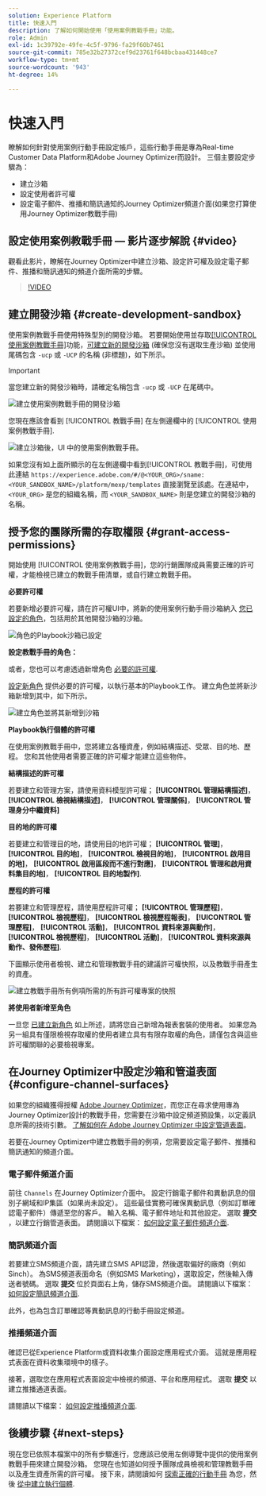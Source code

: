```yaml
---
solution: Experience Platform
title: 快速入門
description: 了解如何開始使用「使用案例教戰手冊」功能。
role: Admin
exl-id: 1c39792e-49fe-4c5f-9796-fa29f60b7461
source-git-commit: 785e32b27372cef9d23761f648bcbaa431448ce7
workflow-type: tm+mt
source-wordcount: '943'
ht-degree: 14%

---
```



# 快速入門

瞭解如何針對使用案例行動手冊設定帳戶，這些行動手冊是專為Real-time Customer Data Platform和Adobe Journey Optimizer而設計。 三個主要設定步驟為：

* 建立沙箱
* 設定使用者許可權
* 設定電子郵件、推播和簡訊通知的Journey Optimizer頻道介面(如果您打算使用Journey Optimizer教戰手冊)

## 設定使用案例教戰手冊 — 影片逐步解說 {#video}

觀看此影片，瞭解在Journey Optimizer中建立沙箱、設定許可權及設定電子郵件、推播和簡訊通知的頻道介面所需的步驟。

>[!VIDEO](https://video.tv.adobe.com/v/3426987?learn=on)

## 建立開發沙箱 {#create-development-sandbox}

使用案例教戰手冊使用特殊型別的開發沙箱。 若要開始使用並存取[[!UICONTROL 使用案例教戰手冊]](/help/use-case-playbooks/playbooks/overview.md)功能，[可建立新的開發沙箱](/help/sandboxes/ui/user-guide.md#create) (確保您沒有選取生產沙箱) 並使用尾碼包含 `-ucp` 或 `-UCP` 的名稱 (非標題)，如下所示。

>[!IMPORTANT]
>
>當您建立新的開發沙箱時，請確定名稱包含 `-ucp` 或 `-UCP` 在尾碼中。


![建立使用案例教戰手冊的開發沙箱](/help/use-case-playbooks/assets/playbooks/get-started/create-sandbox-ucp.png)

您現在應該會看到 [!UICONTROL 教戰手冊] 在左側邊欄中的 [!UICONTROL 使用案例教戰手冊].

![建立沙箱後，UI 中的使用案例教戰手冊。](/help/use-case-playbooks/assets/playbooks/get-started/ucp-sandbox-in-ui.png)

如果您沒有如上面所顯示的在左側邊欄中看到[!UICONTROL 教戰手冊]，可使用此連結 `https://experience.adobe.com/#/@<YOUR_ORG>/sname:<YOUR_SANDBOX_NAME>/platform/mexp/templates` 直接瀏覽至該處。在連結中，`<YOUR_ORG>` 是您的組織名稱，而 `<YOUR_SANDBOX_NAME>` 則是您建立的開發沙箱的名稱。

## 授予您的團隊所需的存取權限 {#grant-access-permissions}

開始使用 [!UICONTROL 使用案例教戰手冊]，您的行銷團隊成員需要正確的許可權，才能檢視已建立的教戰手冊清單，或自行建立教戰手冊。

**必要許可權**

若要新增必要許可權，請在許可權UI中，將新的使用案例行動手冊沙箱納入 [您已設定的角色](/help/access-control/abac/ui/permissions.md#managing-sandboxes-for-role)，包括用於其他開發沙箱的沙箱。

![角色的Playbook沙箱已設定](/help/use-case-playbooks/assets/playbooks/get-started/permissions-to-existing-roles.png)

**設定教戰手冊的角色：**

或者，您也可以考慮透過新增角色 [必要的許可權](/help/access-control/home.md#sandboxes-and-permissions).

[設定新角色](/help/access-control/abac/ui/permissions.md) 提供必要的許可權，以執行基本的Playbook工作。 建立角色並將新沙箱新增到其中，如下所示。

![建立角色並將其新增到沙箱](/help/use-case-playbooks/assets/playbooks/get-started/create-new-role.png)

**Playbook執行個體的許可權**

在使用案例教戰手冊中，您將建立各種資產，例如結構描述、受眾、目的地、歷程。 您和其他使用者需要正確的許可權才能建立這些物件。

**結構描述的許可權**

若要建立和管理方案，請使用資料模型許可權； **[!UICONTROL 管理結構描述]**， **[!UICONTROL 檢視結構描述]**， **[!UICONTROL 管理關係]**， **[!UICONTROL 管理身分中繼資料]**

**目的地的許可權**

若要建立和管理目的地，請使用目的地許可權； **[!UICONTROL 管理]**， **[!UICONTROL 目的地]**， **[!UICONTROL 檢視目的地]**， **[!UICONTROL 啟用目的地]**， **[!UICONTROL 啟用區段而不進行對應]**， **[!UICONTROL 管理和啟用資料集目的地]**， **[!UICONTROL 目的地製作]**.

**歷程的許可權**

若要建立和管理歷程，請使用歷程許可權； **[!UICONTROL 管理歷程]**， **[!UICONTROL 檢視歷程]**， **[!UICONTROL 檢視歷程報表]**， **[!UICONTROL 管理歷程]**， **[!UICONTROL 活動]**， **[!UICONTROL 資料來源與動作]**， **[!UICONTROL 檢視歷程]**， **[!UICONTROL 活動]**， **[!UICONTROL 資料來源與動作、發佈歷程]**.

下圖顯示使用者檢視、建立和管理教戰手冊的建議許可權快照，以及教戰手冊產生的資產。

![建立教戰手冊所有例項所需的所有許可權專案的快照](/help/use-case-playbooks/assets/playbooks/get-started/permission-snapshot.png)

**將使用者新增至角色**

一旦您 [已建立新角色](/help/access-control/abac/ui/permissions.md#managing-users-for-role) 如上所述，請將您自己新增為報表套裝的使用者。 如果您為另一組具有僅限檢視存取權的使用者建立具有有限存取權的角色，請僅包含與這些許可權關聯的必要檢視專案。

## 在Journey Optimizer中設定沙箱和管道表面 {#configure-channel-surfaces}

如果您的組織獲得授權 [Adobe Journey Optimizer](https://experienceleague.adobe.com/docs/journey-optimizer/using/ajo-home.html)，而您正在尋求使用專為Journey Optimizer設計的教戰手冊，您需要在沙箱中設定頻道預設集，以定義訊息所需的技術引數。 [了解如何在 Adob&#x200B;&#x200B;e Journey Optimizer 中設定管道表面](https://experienceleague.adobe.com/docs/journey-optimizer/using/configuration/channel-surfaces.html?lang=zh-Hant)。

若要在Journey Optimizer中建立教戰手冊的例項，您需要設定電子郵件、推播和簡訊通知的頻道介面。

### 電子郵件頻道介面

前往 `Channels` 在Journey Optimizer介面中。 設定行銷電子郵件和異動訊息的個別子網域和IP集區（如果尚未設定）。 這些最佳實務可確保異動訊息（例如訂單確認電子郵件）傳遞至您的客戶。 輸入名稱、電子郵件地址和其他設定。 選取 **提交** ，以建立行銷管道表面。 請閱讀以下檔案： [如何設定電子郵件頻道介面](https://experienceleague.adobe.com/docs/journey-optimizer/using/email/configure-email/email-settings.html).

### 簡訊頻道介面

若要建立SMS頻道介面，請先建立SMS API認證，然後選取偏好的廠商（例如Sinch）。 為SMS頻道表面命名（例如SMS Marketing），選取設定，然後輸入傳送者號碼。 選取 **提交** 位於頁面右上角，儲存SMS頻道介面。 請閱讀以下檔案： [如何設定簡訊頻道介面](https://experienceleague.adobe.com/docs/journey-optimizer/using/sms/sms-configuration.html?lang=zh-Hant#message-preset-sms).

此外，也為包含訂單確認等異動訊息的行動手冊設定頻道。

### 推播頻道介面

確認已從Experience Platform或資料收集介面設定應用程式介面。 這就是應用程式表面在資料收集環境中的樣子。

<!-- ![App surfaces in Data collections](/help/use-case-playbooks/assets/playbooks/get-started/.png) -->

接著，選取您在應用程式表面設定中檢視的頻道、平台和應用程式。 選取 **提交** 以建立推播通道表面。

請閱讀以下檔案： [如何設定推播頻道介面](https://experienceleague.adobe.com/docs/journey-optimizer/using/push/push-config/push-configuration.html).

## 後續步驟 {#next-steps}

現在您已依照本檔案中的所有步驟進行，您應該已使用左側導覽中提供的使用案例教戰手冊來建立開發沙箱。 您現在也知道如何授予團隊成員檢視和管理教戰手冊以及產生資產所需的許可權。 接下來，請閱讀如何 [探索正確的行動手冊](/help/use-case-playbooks/playbooks/discover.md) 為您，然後 [從中建立執行個體](/help/use-case-playbooks/playbooks/create-share-reuse.md).